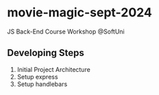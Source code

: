 # movie-magic-sept-2024
JS Back-End Course Workshop @SoftUni

## Developing Steps
 1. Initial Project Architecture
 2. Setup express
 3. Setup handlebars
